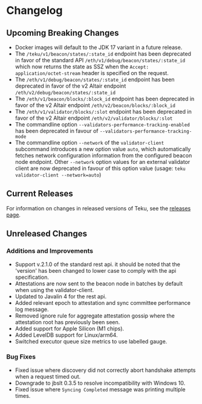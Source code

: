 # Changelog

## Upcoming Breaking Changes
- Docker images will default to the JDK 17 variant in a future release.
- The `/teku/v1/beacon/states/:state_id` endpoint has been deprecated in favor of the standard API `/eth/v1/debug/beacon/states/:state_id` which now returns the state as SSZ when the `Accept: application/octet-stream` header is specified on the request.
- The `/eth/v1/debug/beacon/states/:state_id` endpoint has been deprecated in favor of the v2 Altair endpoint `/eth/v2/debug/beacon/states/:state_id`
- The `/eth/v1/beacon/blocks/:block_id` endpoint has been deprecated in favor of the v2 Altair endpoint `/eth/v2/beacon/blocks/:block_id`
- The `/eth/v1/validator/blocks/:slot` endpoint has been deprecated in favor of the v2 Altair endpoint `/eth/v2/validator/blocks/:slot`
- The commandline option `--validators-performance-tracking-enabled` has been deprecated in favour of `--validators-performance-tracking-mode`
- The commandline option `--network` of the `validator-client` subcommand introduces a new option value `auto`, which automatically 
fetches network configuration information from the configured beacon node endpoint. Other `--network` option values for an external validator client 
 are now deprecated in favour of this option value (usage: `teku validator-client --network=auto`)
 
## Current Releases
For information on changes in released versions of Teku, see the [releases page](https://github.com/ConsenSys/teku/releases).

## Unreleased Changes


### Additions and Improvements
- Support v.2.1.0 of the standard rest api. it should be noted that the 'version' has been changed to lower case to comply with the api specification.
- Attestations are now sent to the beacon node in batches by default when using the validator-client.
- Updated to Javalin 4 for the rest api.
- Added relevant epoch to attestation and sync committee performance log message.
- Removed ignore rule for aggregate attestation gossip where the attestation root has previously been seen.
- Added support for Apple Silicon (M1 chips).
- Added LevelDB support for Linux/arm64.
- Switched executor queue size metrics to use labelled gauge.

### Bug Fixes
- Fixed issue where discovery did not correctly abort handshake attempts when a request timed out.
- Downgrade to jbslt 0.3.5 to resolve incompatibility with Windows 10.
- Fixed issue where `Syncing Completed` message was printing multiple times.
